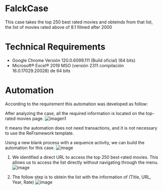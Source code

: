 # FalckCase
This case takes the top 250 best rated movies and obteinds from that list, the list of movies rated above of 8.1 filmed after 2000 

# Technical Requirements

- Google Chrome Versión 120.0.6099.111 (Build oficial) (64 bits)
- Microsoft® Excel® 2019 MSO (versión 2311 compilación 16.0.17029.20028) de 64 bits

# Automation
According to the requirement this automation was developed as follow:

After analyzing the case, all the required information is located on the top-rated movies page.
![imagen1](https://github.com/lithos13/FalckCase/assets/68198144/51119887-7f49-4797-8ae2-e124da22b377)

It means the automation does not need transactions, and it is not necessary to use the ReFramework template.

Using a new blank process with a sequence activity, we can build the automation for this case.
![image](https://github.com/lithos13/FalckCase/assets/68198144/b2a8a147-8a51-46ce-bd88-9e4ce0fde7d6)

1. We identified a direct URL to access the top 250 best-rated movies. This allows us to access the list directly without navigating through the menu.
![image](https://github.com/lithos13/FalckCase/assets/68198144/1fdd0ec2-3261-4dae-a6a2-841d757e6fde)

2. The follow step is to obtein the list with the information of (Title,	URL,	Year,	Rate)
![image](https://github.com/lithos13/FalckCase/assets/68198144/1e04d6b8-56be-4aab-b170-f1a7099e5ddc)
 
